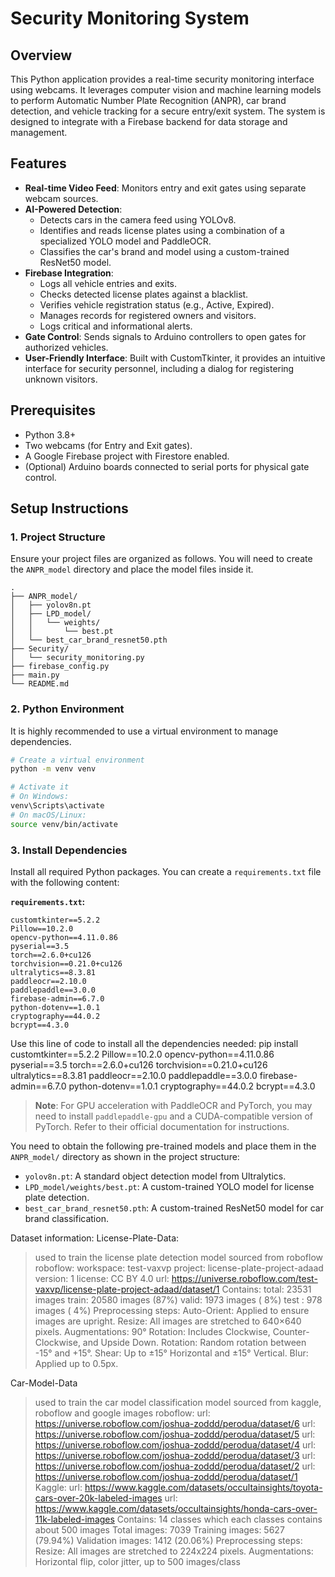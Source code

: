 # Security Monitoring System

## Overview

This Python application provides a real-time security monitoring interface using webcams. It leverages computer vision and machine learning models to perform Automatic Number Plate Recognition (ANPR), car brand detection, and vehicle tracking for a secure entry/exit system. The system is designed to integrate with a Firebase backend for data storage and management.

## Features

*   **Real-time Video Feed**: Monitors entry and exit gates using separate webcam sources.
*   **AI-Powered Detection**:
    *   Detects cars in the camera feed using YOLOv8.
    *   Identifies and reads license plates using a combination of a specialized YOLO model and PaddleOCR.
    *   Classifies the car's brand and model using a custom-trained ResNet50 model.
*   **Firebase Integration**:
    *   Logs all vehicle entries and exits.
    *   Checks detected license plates against a blacklist.
    *   Verifies vehicle registration status (e.g., Active, Expired).
    *   Manages records for registered owners and visitors.
    *   Logs critical and informational alerts.
*   **Gate Control**: Sends signals to Arduino controllers to open gates for authorized vehicles.
*   **User-Friendly Interface**: Built with CustomTkinter, it provides an intuitive interface for security personnel, including a dialog for registering unknown visitors.

## Prerequisites

*   Python 3.8+
*   Two webcams (for Entry and Exit gates).
*   A Google Firebase project with Firestore enabled.
*   (Optional) Arduino boards connected to serial ports for physical gate control.

## Setup Instructions

### 1. Project Structure

Ensure your project files are organized as follows. You will need to create the `ANPR_model` directory and place the model files inside it.

```
.
├── ANPR_model/
│   ├── yolov8n.pt
│   ├── LPD_model/
│   │   └── weights/
│   │       └── best.pt
│   └── best_car_brand_resnet50.pth
├── Security/
│   └── security_monitoring.py
├── firebase_config.py
├── main.py
└── README.md
```

### 2. Python Environment

It is highly recommended to use a virtual environment to manage dependencies.

```bash
# Create a virtual environment
python -m venv venv

# Activate it
# On Windows:
venv\Scripts\activate
# On macOS/Linux:
source venv/bin/activate
```

### 3. Install Dependencies

Install all required Python packages. You can create a `requirements.txt` file with the following content:

**`requirements.txt`:**
```
customtkinter==5.2.2
Pillow==10.2.0
opencv-python==4.11.0.86
pyserial==3.5
torch==2.6.0+cu126
torchvision==0.21.0+cu126
ultralytics==8.3.81
paddleocr==2.10.0
paddlepaddle==3.0.0
firebase-admin==6.7.0
python-dotenv==1.0.1
cryptography==44.0.2
bcrypt==4.3.0
```
Use this line of code to install all the dependencies needed:
pip install customtkinter==5.2.2 Pillow==10.2.0 opencv-python==4.11.0.86 pyserial==3.5 torch==2.6.0+cu126 torchvision==0.21.0+cu126 ultralytics==8.3.81 paddleocr==2.10.0 paddlepaddle==3.0.0 firebase-admin==6.7.0 python-dotenv==1.0.1 cryptography==44.0.2 bcrypt==4.3.0


> **Note**: For GPU acceleration with PaddleOCR and PyTorch, you may need to install `paddlepaddle-gpu` and a CUDA-compatible version of PyTorch. Refer to their official documentation for instructions.


You need to obtain the following pre-trained models and place them in the `ANPR_model/` directory as shown in the project structure:

*   `yolov8n.pt`: A standard object detection model from Ultralytics.
*   `LPD_model/weights/best.pt`: A custom-trained YOLO model for license plate detection.
*   `best_car_brand_resnet50.pth`: A custom-trained ResNet50 model for car brand classification.

Dataset information:
License-Plate-Data:
> used to train the license plate detection model
>sourced from roboflow
    roboflow:
        workspace: test-vaxvp
        project: license-plate-project-adaad
        version: 1
        license: CC BY 4.0
        url: https://universe.roboflow.com/test-vaxvp/license-plate-project-adaad/dataset/1
>Contains:
    total: 23531 images
    train: 20580 images (87%)
    valid: 1973 images  ( 8%)
    test : 978 images   ( 4%)
>Preprocessing steps:
    Auto-Orient: Applied to ensure images are upright.
    Resize: All images are stretched to 640×640 pixels.
    Augmentations:
        90° Rotation: Includes Clockwise, Counter-Clockwise, and Upside Down.
        Rotation: Random rotation between -15° and +15°.
        Shear: Up to ±15° Horizontal and ±15° Vertical.
        Blur: Applied up to 0.5px.

Car-Model-Data
> used to train the car model classification model
>sourced from kaggle, roboflow and google images
    roboflow:
        url: https://universe.roboflow.com/joshua-zoddd/perodua/dataset/6
        url: https://universe.roboflow.com/joshua-zoddd/perodua/dataset/5
        url: https://universe.roboflow.com/joshua-zoddd/perodua/dataset/4
        url: https://universe.roboflow.com/joshua-zoddd/perodua/dataset/3
        url: https://universe.roboflow.com/joshua-zoddd/perodua/dataset/2
        url: https://universe.roboflow.com/joshua-zoddd/perodua/dataset/1
    Kaggle:
        url: https://www.kaggle.com/datasets/occultainsights/toyota-cars-over-20k-labeled-images
        url: https://www.kaggle.com/datasets/occultainsights/honda-cars-over-11k-labeled-images 
>Contains:
    14 classes which each classes contains about 500 images
    Total images: 7039
    Training images: 5627 (79.94%)
    Validation images: 1412 (20.06%)
>Preprocessing steps:
    Resize: All images are stretched to 224x224 pixels.
    Augmentations:
        Horizontal flip, color jitter, up to 500 images/class







